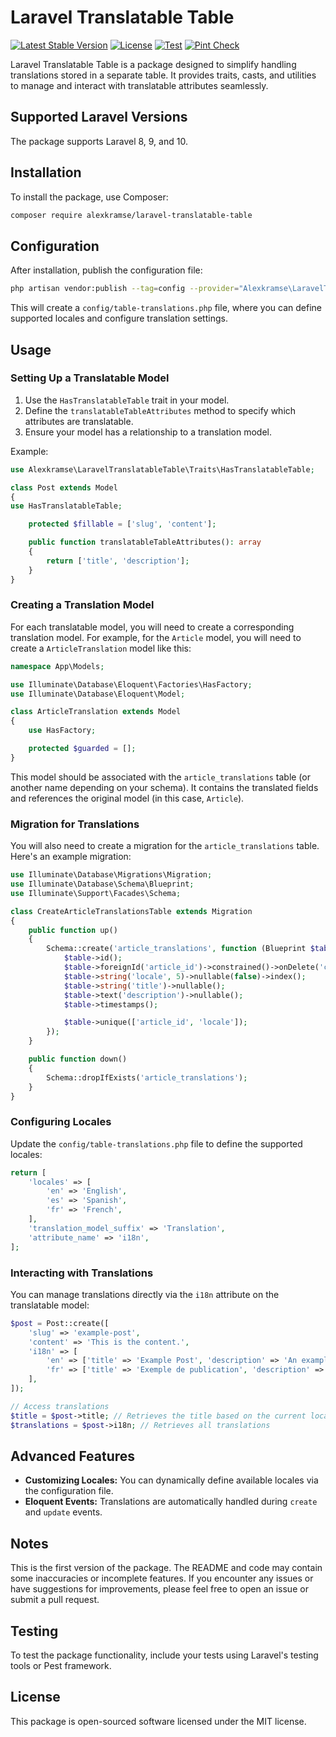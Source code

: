 # Laravel Translatable Table 

[![Latest Stable Version](https://img.shields.io/packagist/v/alexkramse/laravel-translatable-table.svg)](https://packagist.org/packages/alexkramse/laravel-translatable-table)
[![License](https://img.shields.io/github/license/alexkramse/laravel-translatable-table)](LICENSE)
[![Test](https://img.shields.io/github/actions/workflow/status/alexkramse/laravel-translatable-table/pest.yml?branch=main&label=code%20style)](https://github.com/alexkramse/laravel-translatable-table/actions/workflows/pest.yml)
[![Pint Check](https://img.shields.io/github/actions/workflow/status/alexkramse/laravel-translatable-table/pint.yml?branch=main&label=code%20style)](https://github.com/alexkramse/laravel-translatable-table/actions/workflows/pint.yml)

Laravel Translatable Table is a package designed to simplify handling translations stored in a separate table. It provides traits, casts, and utilities to manage and interact with translatable attributes seamlessly.

## Supported Laravel Versions
The package supports Laravel 8, 9, and 10.

## Installation
To install the package, use Composer:

```bash
composer require alexkramse/laravel-translatable-table
```

## Configuration

After installation, publish the configuration file:

```bash
php artisan vendor:publish --tag=config --provider="Alexkramse\LaravelTranslatableTable\TranslatableTableServiceProvider"
```

This will create a `config/table-translations.php` file, where you can define supported locales and configure translation settings.

## Usage

### Setting Up a Translatable Model

1. Use the `HasTranslatableTable` trait in your model.
2. Define the `translatableTableAttributes` method to specify which attributes are translatable.
3. Ensure your model has a relationship to a translation model.

Example:

```php
use Alexkramse\LaravelTranslatableTable\Traits\HasTranslatableTable;

class Post extends Model
{
use HasTranslatableTable;

    protected $fillable = ['slug', 'content'];

    public function translatableTableAttributes(): array
    {
        return ['title', 'description'];
    }
}
```


### Creating a Translation Model

For each translatable model, you will need to create a corresponding translation model. For example, for the `Article` model, you will need to create a `ArticleTranslation` model like this:

```php
namespace App\Models;

use Illuminate\Database\Eloquent\Factories\HasFactory;
use Illuminate\Database\Eloquent\Model;

class ArticleTranslation extends Model
{
    use HasFactory;

    protected $guarded = [];
}
```

This model should be associated with the `article_translations` table (or another name depending on your schema). It contains the translated fields and references the original model (in this case, `Article`).

### Migration for Translations

You will also need to create a migration for the `article_translations` table. Here's an example migration:

```php
use Illuminate\Database\Migrations\Migration;
use Illuminate\Database\Schema\Blueprint;
use Illuminate\Support\Facades\Schema;

class CreateArticleTranslationsTable extends Migration
{
    public function up()
    {
        Schema::create('article_translations', function (Blueprint $table) {
            $table->id();
            $table->foreignId('article_id')->constrained()->onDelete('cascade');
            $table->string('locale', 5)->nullable(false)->index();
            $table->string('title')->nullable();
            $table->text('description')->nullable();
            $table->timestamps();

            $table->unique(['article_id', 'locale']);
        });
    }

    public function down()
    {
        Schema::dropIfExists('article_translations');
    }
}
```

### Configuring Locales

Update the `config/table-translations.php` file to define the supported locales:

```php
return [
    'locales' => [
        'en' => 'English',
        'es' => 'Spanish',
        'fr' => 'French',
    ],
    'translation_model_suffix' => 'Translation',
    'attribute_name' => 'i18n',
];
```

### Interacting with Translations

You can manage translations directly via the `i18n` attribute on the translatable model:

```php
$post = Post::create([
    'slug' => 'example-post',
    'content' => 'This is the content.',
    'i18n' => [
        'en' => ['title' => 'Example Post', 'description' => 'An example post description.'],
        'fr' => ['title' => 'Exemple de publication', 'description' => 'Une description de publication.'],
    ],
]);

// Access translations
$title = $post->title; // Retrieves the title based on the current locale
$translations = $post->i18n; // Retrieves all translations
```

## Advanced Features

- **Customizing Locales:** You can dynamically define available locales via the configuration file.
- **Eloquent Events:** Translations are automatically handled during `create` and `update` events.

## Notes

This is the first version of the package. The README and code may contain some inaccuracies or incomplete features. If you encounter any issues or have suggestions for improvements, please feel free to open an issue or submit a pull request.

## Testing

To test the package functionality, include your tests using Laravel's testing tools or Pest framework.

## License

This package is open-sourced software licensed under the MIT license.
